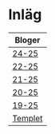 # Inläg


| Bloger                                                 |
| -------------------------------------------------------- |
| [24-25](https://caspian.rosengren.nu/blog/24-25.html)  |
| [22-25](https://caspian.rosengren.nu/blog/22-25.html)  |
| [21-25](https://caspian.rosengren.nu/blog/21-25.html)  |
| [20-25](https://caspian.rosengren.nu/blog/20-25.html)  |
| [19-25](https://caspian.rosengren.nu/blog/19-25.html)  |
| [Templet](https://caspian.rosengren.nu/blog/mall.html) |
